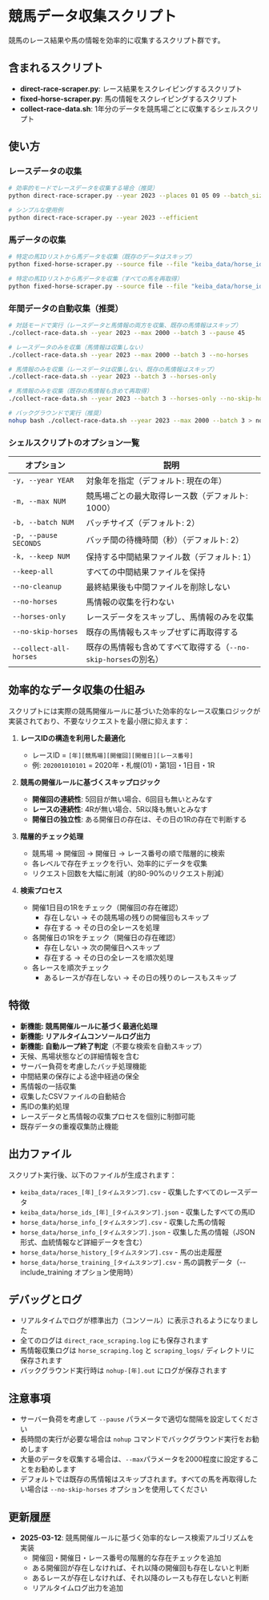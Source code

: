 # 競馬データ収集スクリプト

競馬のレース結果や馬の情報を効率的に収集するスクリプト群です。

## 含まれるスクリプト

- **direct-race-scraper.py**: レース結果をスクレイピングするスクリプト
- **fixed-horse-scraper.py**: 馬の情報をスクレイピングするスクリプト
- **collect-race-data.sh**: 1年分のデータを競馬場ごとに収集するシェルスクリプト

## 使い方

### レースデータの収集

```bash
# 効率的モードでレースデータを収集する場合（推奨）
python direct-race-scraper.py --year 2023 --places 01 05 09 --batch_size 3 --pause 45 --max_races 500 --efficient

# シンプルな使用例
python direct-race-scraper.py --year 2023 --efficient
```

### 馬データの収集

```bash
# 特定の馬IDリストから馬データを収集（既存のデータはスキップ）
python fixed-horse-scraper.py --source file --file "keiba_data/horse_ids_2023_20230101_120000.json" --batch_size 3 --pause 45 --limit 500 --skip-existing

# 特定の馬IDリストから馬データを収集（すべての馬を再取得）
python fixed-horse-scraper.py --source file --file "keiba_data/horse_ids_2023_20230101_120000.json" --batch_size 3 --pause 45 --limit 500
```

### 年間データの自動収集（推奨）

```bash
# 対話モードで実行（レースデータと馬情報の両方を収集、既存の馬情報はスキップ）
./collect-race-data.sh --year 2023 --max 2000 --batch 3 --pause 45

# レースデータのみを収集（馬情報は収集しない）
./collect-race-data.sh --year 2023 --max 2000 --batch 3 --no-horses

# 馬情報のみを収集（レースデータは収集しない、既存の馬情報はスキップ）
./collect-race-data.sh --year 2023 --batch 3 --horses-only

# 馬情報のみを収集（既存の馬情報も含めて再取得）
./collect-race-data.sh --year 2023 --batch 3 --horses-only --no-skip-horses

# バックグラウンドで実行（推奨）
nohup bash ./collect-race-data.sh --year 2023 --max 2000 --batch 3 > nohup-2023.out 2>&1 &
```

### シェルスクリプトのオプション一覧

| オプション | 説明 |
|------------|------|
| `-y, --year YEAR` | 対象年を指定（デフォルト: 現在の年） |
| `-m, --max NUM` | 競馬場ごとの最大取得レース数（デフォルト: 1000） |
| `-b, --batch NUM` | バッチサイズ（デフォルト: 2） |
| `-p, --pause SECONDS` | バッチ間の待機時間（秒）（デフォルト: 2） |
| `-k, --keep NUM` | 保持する中間結果ファイル数（デフォルト: 1） |
| `--keep-all` | すべての中間結果ファイルを保持 |
| `--no-cleanup` | 最終結果後も中間ファイルを削除しない |
| `--no-horses` | 馬情報の収集を行わない |
| `--horses-only` | レースデータをスキップし、馬情報のみを収集 |
| `--no-skip-horses` | 既存の馬情報もスキップせずに再取得する |
| `--collect-all-horses` | 既存の馬情報も含めてすべて取得する（`--no-skip-horses`の別名） |

## 効率的なデータ収集の仕組み

スクリプトには実際の競馬開催ルールに基づいた効率的なレース収集ロジックが実装されており、不要なリクエストを最小限に抑えます：

1. **レースIDの構造を利用した最適化**
   - レースID = `[年][競馬場][開催回][開催日][レース番号]`
   - 例: `202001010101` = 2020年・札幌(01)・第1回・1日目・1R

2. **競馬の開催ルールに基づくスキップロジック**
   - **開催回の連続性**: 5回目が無い場合、6回目も無いとみなす
   - **レースの連続性**: 4Rが無い場合、5R以降も無いとみなす
   - **開催日の独立性**: ある開催日の存在は、その日の1Rの存在で判断する

3. **階層的チェック処理**
   - 競馬場 → 開催回 → 開催日 → レース番号の順で階層的に検索
   - 各レベルで存在チェックを行い、効率的にデータを収集
   - リクエスト回数を大幅に削減（約80-90%のリクエスト削減）

4. **検索プロセス**
   - 開催1日目の1Rをチェック（開催回の存在確認）
     - 存在しない → その競馬場の残りの開催回もスキップ
     - 存在する → その日の全レースを処理
   - 各開催日の1Rをチェック（開催日の存在確認）
     - 存在しない → 次の開催日へスキップ
     - 存在する → その日の全レースを順次処理
   - 各レースを順次チェック
     - あるレースが存在しない → その日の残りのレースもスキップ

## 特徴

- **新機能: 競馬開催ルールに基づく最適化処理**
- **新機能: リアルタイムコンソールログ出力**
- **新機能: 自動ループ終了判定**（不要な検索を自動スキップ）
- 天候、馬場状態などの詳細情報を含む
- サーバー負荷を考慮したバッチ処理機能
- 中間結果の保存による途中経過の保全
- 馬情報の一括収集
- 収集したCSVファイルの自動結合
- 馬IDの集約処理
- レースデータと馬情報の収集プロセスを個別に制御可能
- 既存データの重複収集防止機能

## 出力ファイル

スクリプト実行後、以下のファイルが生成されます：

- `keiba_data/races_[年]_[タイムスタンプ].csv` - 収集したすべてのレースデータ
- `keiba_data/horse_ids_[年]_[タイムスタンプ].json` - 収集したすべての馬ID
- `horse_data/horse_info_[タイムスタンプ].csv` - 収集した馬の情報
- `horse_data/horse_info_[タイムスタンプ].json` - 収集した馬の情報（JSON形式、血統情報など詳細データを含む）
- `horse_data/horse_history_[タイムスタンプ].csv` - 馬の出走履歴
- `horse_data/horse_training_[タイムスタンプ].csv` - 馬の調教データ（--include_training オプション使用時）

## デバッグとログ

- リアルタイムでログが標準出力（コンソール）に表示されるようになりました
- 全てのログは `direct_race_scraping.log` にも保存されます
- 馬情報収集ログは `horse_scraping.log` と `scraping_logs/` ディレクトリに保存されます
- バックグラウンド実行時は `nohup-[年].out` にログが保存されます

## 注意事項

- サーバー負荷を考慮して `--pause` パラメータで適切な間隔を設定してください
- 長時間の実行が必要な場合は `nohup` コマンドでバックグラウンド実行をお勧めします
- 大量のデータを収集する場合は、`--max`パラメータを2000程度に設定することをお勧めします
- デフォルトでは既存の馬情報はスキップされます。すべての馬を再取得したい場合は `--no-skip-horses` オプションを使用してください

## 更新履歴

- **2025-03-12**: 競馬開催ルールに基づく効率的なレース検索アルゴリズムを実装
  - 開催回・開催日・レース番号の階層的な存在チェックを追加
  - ある開催回が存在しなければ、それ以降の開催回も存在しないと判断
  - あるレースが存在しなければ、それ以降のレースも存在しないと判断
  - リアルタイムログ出力を追加
